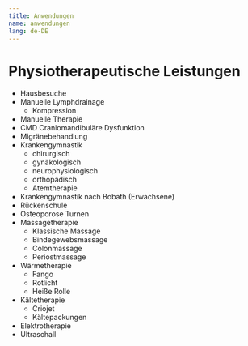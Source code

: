```yaml
---
title: Anwendungen
name: anwendungen
lang: de-DE
---
```


# Physiotherapeutische Leistungen

* Hausbesuche
* Manuelle Lymphdrainage
  - Kompression
* Manuelle Therapie
* CMD Craniomandibuläre Dysfunktion
* Migränebehandlung
* Krankengymnastik
  - chirurgisch
  - gynäkologisch
  - neurophysiologisch
  - orthopädisch
  - Atemtherapie
* Krankengymnastik nach Bobath (Erwachsene)
* Rückenschule
* Osteoporose Turnen
* Massagetherapie
  - Klassische Massage
  - Bindegewebsmassage
  - Colonmassage
  - Periostmassage
* Wärmetherapie
  - Fango
  - Rotlicht
  - Heiße Rolle
* Kältetherapie
  - Criojet
  - Kältepackungen
* Elektrotherapie
* Ultraschall

<style>
  .anwendungen ul {list-style: none}
  .anwendungen ul > li {font-weight: bold; margin: 10px 0;}
  .anwendungen ul > li > ul > li {font-weight: normal;}
</style>